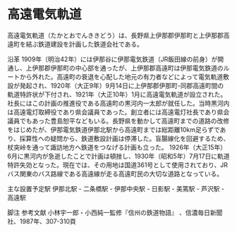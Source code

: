 # 高遠電気軌道

高遠電気軌道（たかとおでんききどう）は、長野県上伊那郡伊那町と上伊那郡高遠町を結ぶ鉄道建設を計画した鉄道会社である。

沿革
1909年（明治42年）には伊那谷に伊那電気鉄道（JR飯田線の前身）が開通し、上伊那郡伊那町の中心部を通ったが、上伊那郡高遠町は伊那電気鉄道のルートから外れた。高遠町の衰退を心配した地元の有力者などによって電気軌道敷設が発起され、1920年（大正9年）9月14日に上伊那郡伊那町-同郡高遠町間の軌道特許状が下付され、1921年（大正10年）1月に高遠電気軌道が設立された。
社長にはこの計画の推進役である高遠町の黒河内一太郎が就任した。当時黒河内は高遠電灯取締役であり県会議員であった。創立者には高遠電灯社長であり県会議員でもあった豊島恕平などもいる。長野県を動かして高遠町までの道路の改修をはじめたが、伊那電気鉄道伊那北駅から高遠町までは総距離10km足らずであり、採算性への疑問から、鉄道敷設計画は停滞した。盲腸線化を回避するため、杖突峠を通って諏訪地方へ鉄道をつなげる計画も立った。
1926年（大正15年）6月に黒河内が急逝したことで計画は頓挫し、1930年（昭和5年）7月17日に軌道特許失効となった。現在では、その用地は国道361号として使用されており、JRバス関東のバス路線である高遠線が走る高遠町民の大切な道路となっている。

主な設置予定駅
伊那北駅 - 二条橋駅 - 伊那中央駅 - 日影駅 - 美篶駅 - 芦沢駅 - 高遠駅

脚注
参考文献
小林宇一郎・小西純一監修『信州の鉄道物語』 、信濃毎日新聞社、1987年、307-310頁